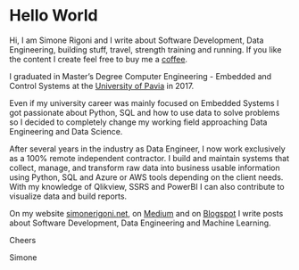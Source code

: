 # Hello World

Hi, I am Simone Rigoni and I write about Software Development, Data Engineering, building stuff, travel, strength training and running. If you like the content I create feel free to buy me a [coffee](https://www.buymeacoffee.com/simonerigoni).

I graduated in Master’s Degree Computer Engineering - Embedded and Control Systems at the [University of Pavia](http://wcm-3.unipv.it/site/en/home.html) in 2017.

Even if my university career was mainly focused on Embedded Systems I got passionate about Python, SQL and how to use data to solve problems so I decided to completely change my working field approaching Data Engineering and Data Science.

After several years in the industry as Data Engineer, I now work exclusively as a 100% remote independent contractor. I build and maintain systems that collect, manage, and transform raw data into business usable information using Python, SQL and Azure or AWS tools depending on the client needs. With my knowledge of Qlikview, SSRS and PowerBI I can also contribute to visualize data and build reports. 

On my website [simonerigoni.net](http://www.simonerigoni.net), on [Medium](https://medium.com/@simone-rigoni01) and on [Blogspot](https://simonerigoni01.blogspot.com/) I write posts about Software Development, Data Engineering and Machine Learning.

 
Cheers

Simone
